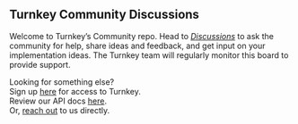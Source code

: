 ## Turnkey Community Discussions

Welcome to Turnkey’s Community repo. Head to *[Discussions](https://github.com/tkhq/community/discussions)* to ask the community for help, share ideas and feedback, and get input on your implementation ideas. The Turnkey team will regularly monitor this board to provide support. 

Looking for something else? <br>
Sign up [here](https://www.turnkey.io/) for access to Turnkey. <br>
Review our API docs [here](https://turnkey.readme.io/docs). <br>
Or, [reach out](mailto:welcome@turnkey.io) to us directly.
